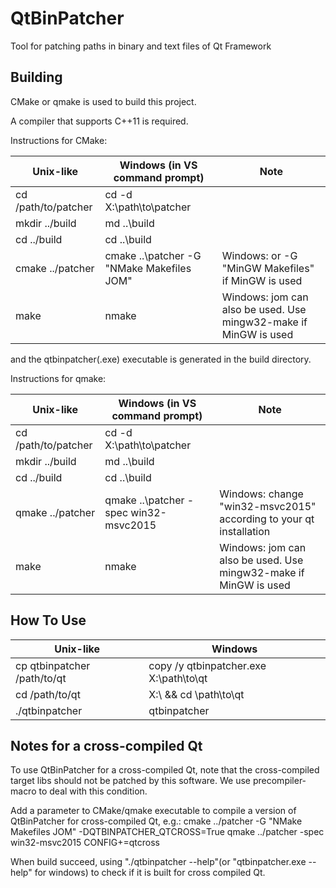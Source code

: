 # QtBinPatcher
Tool for patching paths in binary and text files of Qt Framework

## Building
CMake or qmake is used to build this project.

A compiler that supports C++11 is required.

Instructions for CMake:


| Unix-like           | Windows (in VS command prompt)            | Note                                                              |
|---------------------|-------------------------------------------|-------------------------------------------------------------------|
| cd /path/to/patcher | cd -d X:\path\to\patcher                  |                                                                   |
| mkdir ../build      | md ..\build                               |                                                                   |
| cd ../build         | cd ..\build                               |                                                                   |
| cmake ../patcher    | cmake ..\patcher -G "NMake Makefiles JOM" | Windows: or -G "MinGW Makefiles" if MinGW is used                 |
| make                | nmake                                     | Windows: jom can also be used. Use mingw32-make if MinGW is used  |

and the qtbinpatcher(.exe) executable is generated in the build directory.

Instructions for qmake:

| Unix-like           | Windows (in VS command prompt)        | Note                                                               |
|---------------------|---------------------------------------|--------------------------------------------------------------------|
| cd /path/to/patcher | cd -d X:\path\to\patcher              |                                                                    |
| mkdir ../build      | md ..\build                           |                                                                    |
| cd ../build         | cd ..\build                           |                                                                    |
| qmake ../patcher    | qmake ..\patcher -spec win32-msvc2015 | Windows: change "win32-msvc2015" according to your qt installation |
| make                | nmake                                 | Windows: jom can also be used. Use mingw32-make if MinGW is used   |

## How To Use

| Unix-like                   | Windows                                 |
|-----------------------------|-----------------------------------------|
| cp qtbinpatcher /path/to/qt | copy /y qtbinpatcher.exe X:\path\to\qt  |
| cd /path/to/qt              | X:\ && cd \path\to\qt                   |
| ./qtbinpatcher              | qtbinpatcher                            |

## Notes for a cross-compiled Qt

To use QtBinPatcher for a cross-compiled Qt, note that the cross-compiled target libs should not be patched by this software.
We use precompiler-macro to deal with this condition.

Add a parameter to CMake/qmake executable to compile a version of QtBinPatcher for cross-compiled Qt, e.g.:
cmake ../patcher -G "NMake Makefiles JOM" -DQTBINPATCHER_QTCROSS=True
qmake ../patcher -spec win32-msvc2015 CONFIG+=qtcross

When build succeed, using "./qtbinpatcher --help"(or "qtbinpatcher.exe --help" for windows) to check if it is built for cross compiled Qt.
